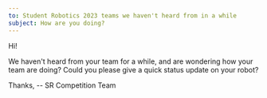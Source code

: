```yaml
---
to: Student Robotics 2023 teams we haven't heard from in a while
subject: How are you doing?
---
```


Hi!

We haven't heard from your team for a while, and are wondering how your team are doing? Could you please give a quick status
update on your robot?

Thanks,
-- SR Competition Team
